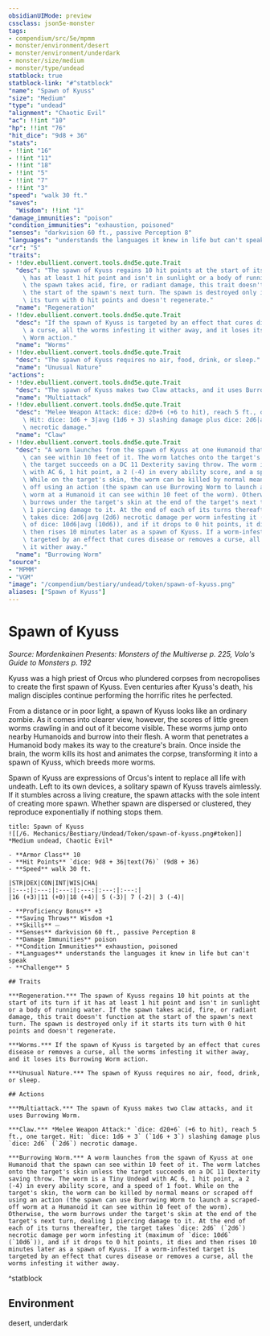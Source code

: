 ```yaml
---
obsidianUIMode: preview
cssclass: json5e-monster
tags:
- compendium/src/5e/mpmm
- monster/environment/desert
- monster/environment/underdark
- monster/size/medium
- monster/type/undead
statblock: true
statblock-link: "#^statblock"
"name": "Spawn of Kyuss"
"size": "Medium"
"type": "undead"
"alignment": "Chaotic Evil"
"ac": !!int "10"
"hp": !!int "76"
"hit_dice": "9d8 + 36"
"stats":
- !!int "16"
- !!int "11"
- !!int "18"
- !!int "5"
- !!int "7"
- !!int "3"
"speed": "walk 30 ft."
"saves":
  "Wisdom": !!int "1"
"damage_immunities": "poison"
"condition_immunities": "exhaustion, poisoned"
"senses": "darkvision 60 ft., passive Perception 8"
"languages": "understands the languages it knew in life but can't speak"
"cr": "5"
"traits":
- !!dev.ebullient.convert.tools.dnd5e.qute.Trait
  "desc": "The spawn of Kyuss regains 10 hit points at the start of its turn if it\
    \ has at least 1 hit point and isn't in sunlight or a body of running water. If\
    \ the spawn takes acid, fire, or radiant damage, this trait doesn't function at\
    \ the start of the spawn's next turn. The spawn is destroyed only if it starts\
    \ its turn with 0 hit points and doesn't regenerate."
  "name": "Regeneration"
- !!dev.ebullient.convert.tools.dnd5e.qute.Trait
  "desc": "If the spawn of Kyuss is targeted by an effect that cures disease or removes\
    \ a curse, all the worms infesting it wither away, and it loses its Burrowing\
    \ Worm action."
  "name": "Worms"
- !!dev.ebullient.convert.tools.dnd5e.qute.Trait
  "desc": "The spawn of Kyuss requires no air, food, drink, or sleep."
  "name": "Unusual Nature"
"actions":
- !!dev.ebullient.convert.tools.dnd5e.qute.Trait
  "desc": "The spawn of Kyuss makes two Claw attacks, and it uses Burrowing Worm."
  "name": "Multiattack"
- !!dev.ebullient.convert.tools.dnd5e.qute.Trait
  "desc": "Melee Weapon Attack: dice: d20+6 (+6 to hit), reach 5 ft., one target.\
    \ Hit: dice: 1d6 + 3|avg (1d6 + 3) slashing damage plus dice: 2d6|avg (2d6)\
    \ necrotic damage."
  "name": "Claw"
- !!dev.ebullient.convert.tools.dnd5e.qute.Trait
  "desc": "A worm launches from the spawn of Kyuss at one Humanoid that the spawn\
    \ can see within 10 feet of it. The worm latches onto the target's skin unless\
    \ the target succeeds on a DC 11 Dexterity saving throw. The worm is a Tiny Undead\
    \ with AC 6, 1 hit point, a 2 (-4) in every ability score, and a speed of 1 foot.\
    \ While on the target's skin, the worm can be killed by normal means or scraped\
    \ off using an action (the spawn can use Burrowing Worm to launch a scraped-off\
    \ worm at a Humanoid it can see within 10 feet of the worm). Otherwise, the worm\
    \ burrows under the target's skin at the end of the target's next turn, dealing\
    \ 1 piercing damage to it. At the end of each of its turns thereafter, the target\
    \ takes dice: 2d6|avg (2d6) necrotic damage per worm infesting it (maximum\
    \ of dice: 10d6|avg (10d6)), and if it drops to 0 hit points, it dies and\
    \ then rises 10 minutes later as a spawn of Kyuss. If a worm-infested target is\
    \ targeted by an effect that cures disease or removes a curse, all the worms infesting\
    \ it wither away."
  "name": "Burrowing Worm"
"source":
- "MPMM"
- "VGM"
"image": "/compendium/bestiary/undead/token/spawn-of-kyuss.png"
aliases: ["Spawn of Kyuss"]
---
```

# Spawn of Kyuss
*Source: Mordenkainen Presents: Monsters of the Multiverse p. 225, Volo's Guide to Monsters p. 192*  

Kyuss was a high priest of Orcus who plundered corpses from necropolises to create the first spawn of Kyuss. Even centuries after Kyuss's death, his malign disciples continue performing the horrific rites he perfected.

From a distance or in poor light, a spawn of Kyuss looks like an ordinary zombie. As it comes into clearer view, however, the scores of little green worms crawling in and out of it become visible. These worms jump onto nearby Humanoids and burrow into their flesh. A worm that penetrates a Humanoid body makes its way to the creature's brain. Once inside the brain, the worm kills its host and animates the corpse, transforming it into a spawn of Kyuss, which breeds more worms.

Spawn of Kyuss are expressions of Orcus's intent to replace all life with undeath. Left to its own devices, a solitary spawn of Kyuss travels aimlessly. If it stumbles across a living creature, the spawn attacks with the sole intent of creating more spawn. Whether spawn are dispersed or clustered, they reproduce exponentially if nothing stops them.

```ad-statblock
title: Spawn of Kyuss
![[/6. Mechanics/Bestiary/Undead/Token/spawn-of-kyuss.png#token]]
*Medium undead, Chaotic Evil*

- **Armor Class** 10 
- **Hit Points** `dice: 9d8 + 36|text(76)` (9d8 + 36) 
- **Speed** walk 30 ft.

|STR|DEX|CON|INT|WIS|CHA|
|:---:|:---:|:---:|:---:|:---:|:---:|
|16 (+3)|11 (+0)|18 (+4)| 5 (-3)| 7 (-2)| 3 (-4)|

- **Proficiency Bonus** +3
- **Saving Throws** Wisdom +1
- **Skills** ⏤
- **Senses** darkvision 60 ft., passive Perception 8
- **Damage Immunities** poison
- **Condition Immunities** exhaustion, poisoned
- **Languages** understands the languages it knew in life but can't speak
- **Challenge** 5

## Traits

***Regeneration.*** The spawn of Kyuss regains 10 hit points at the start of its turn if it has at least 1 hit point and isn't in sunlight or a body of running water. If the spawn takes acid, fire, or radiant damage, this trait doesn't function at the start of the spawn's next turn. The spawn is destroyed only if it starts its turn with 0 hit points and doesn't regenerate.

***Worms.*** If the spawn of Kyuss is targeted by an effect that cures disease or removes a curse, all the worms infesting it wither away, and it loses its Burrowing Worm action.

***Unusual Nature.*** The spawn of Kyuss requires no air, food, drink, or sleep.

## Actions

***Multiattack.*** The spawn of Kyuss makes two Claw attacks, and it uses Burrowing Worm.

***Claw.*** *Melee Weapon Attack:* `dice: d20+6` (+6 to hit), reach 5 ft., one target. Hit: `dice: 1d6 + 3` (`1d6 + 3`) slashing damage plus `dice: 2d6` (`2d6`) necrotic damage.

***Burrowing Worm.*** A worm launches from the spawn of Kyuss at one Humanoid that the spawn can see within 10 feet of it. The worm latches onto the target's skin unless the target succeeds on a DC 11 Dexterity saving throw. The worm is a Tiny Undead with AC 6, 1 hit point, a 2 (-4) in every ability score, and a speed of 1 foot. While on the target's skin, the worm can be killed by normal means or scraped off using an action (the spawn can use Burrowing Worm to launch a scraped-off worm at a Humanoid it can see within 10 feet of the worm). Otherwise, the worm burrows under the target's skin at the end of the target's next turn, dealing 1 piercing damage to it. At the end of each of its turns thereafter, the target takes `dice: 2d6` (`2d6`) necrotic damage per worm infesting it (maximum of `dice: 10d6` (`10d6`)), and if it drops to 0 hit points, it dies and then rises 10 minutes later as a spawn of Kyuss. If a worm-infested target is targeted by an effect that cures disease or removes a curse, all the worms infesting it wither away.
```
^statblock

## Environment

desert, underdark